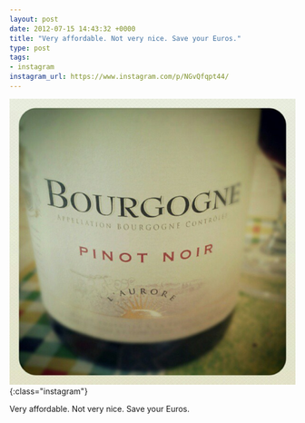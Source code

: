 ```yaml
---
layout: post
date: 2012-07-15 14:43:32 +0000
title: "Very affordable. Not very nice. Save your Euros."
type: post
tags:
- instagram
instagram_url: https://www.instagram.com/p/NGvQfqpt44/
---
```


![Instagram - NGvQfqpt44](/assets/NGvQfqpt44.jpg){:class="instagram"}

Very affordable. Not very nice. Save your Euros.
